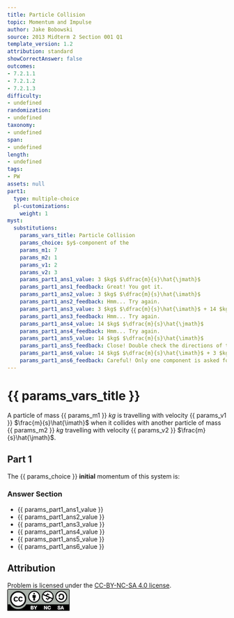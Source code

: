 ```yaml
---
title: Particle Collision
topic: Momentum and Impulse
author: Jake Bobowski
source: 2013 Midterm 2 Section 001 Q1
template_version: 1.2
attribution: standard
showCorrectAnswer: false
outcomes:
- 7.2.1.1
- 7.2.1.2
- 7.2.1.3
difficulty:
- undefined
randomization:
- undefined
taxonomy:
- undefined
span:
- undefined
length:
- undefined
tags:
- PW
assets: null
part1:
  type: multiple-choice
  pl-customizations:
    weight: 1
myst:
  substitutions:
    params_vars_title: Particle Collision
    params_choice: $y$-component of the
    params_m1: 7
    params_m2: 1
    params_v1: 2
    params_v2: 3
    params_part1_ans1_value: 3 $kg$ $\dfrac{m}{s}\hat{\jmath}$
    params_part1_ans1_feedback: Great! You got it.
    params_part1_ans2_value: 3 $kg$ $\dfrac{m}{s}\hat{\imath}$
    params_part1_ans2_feedback: Hmm... Try again.
    params_part1_ans3_value: 3 $kg$ $\dfrac{m}{s}\hat{\imath}$ + 14 $kg$ $\dfrac{m}{s}\hat{\jmath}$
    params_part1_ans3_feedback: Hmm... Try again.
    params_part1_ans4_value: 14 $kg$ $\dfrac{m}{s}\hat{\jmath}$
    params_part1_ans4_feedback: Hmm... Try again.
    params_part1_ans5_value: 14 $kg$ $\dfrac{m}{s}\hat{\imath}$
    params_part1_ans5_feedback: Close! Double check the directions of the unit vectors.
    params_part1_ans6_value: 14 $kg$ $\dfrac{m}{s}\hat{\imath}$ + 3 $kg$ $\dfrac{m}{s}\hat{\jmath}$
    params_part1_ans6_feedback: Careful! Only one component is asked for.
---
```

# {{ params_vars_title }}
A particle of mass {{ params_m1 }} $kg$ is travelling with velocity {{ params_v1 }} $\frac{m}{s}\hat{\imath}$ when it collides with another particle of mass {{ params_m2 }} $kg$ travelling with velocity {{ params_v2 }} $\frac{m}{s}\hat{\jmath}$.

## Part 1

The {{ params_choice }} **initial** momentum of this system is:

### Answer Section

- {{ params_part1_ans1_value }}
- {{ params_part1_ans2_value }}
- {{ params_part1_ans3_value }}
- {{ params_part1_ans4_value }}
- {{ params_part1_ans5_value }}
- {{ params_part1_ans6_value }}

## Attribution

Problem is licensed under the [CC-BY-NC-SA 4.0 license](https://creativecommons.org/licenses/by-nc-sa/4.0/).<br> ![The Creative Commons 4.0 license requiring attribution-BY, non-commercial-NC, and share-alike-SA license.](https://raw.githubusercontent.com/firasm/bits/master/by-nc-sa.png)